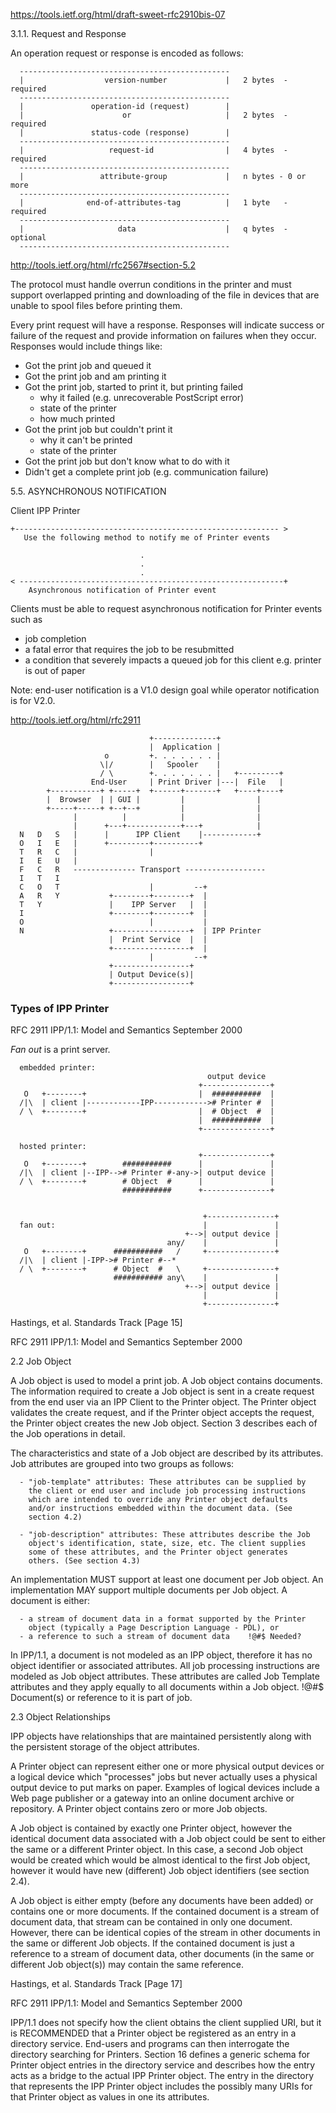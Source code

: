 https://tools.ietf.org/html/draft-sweet-rfc2910bis-07

3.1.1.  Request and Response

   An operation request or response is encoded as follows:

      -----------------------------------------------
      |                  version-number             |   2 bytes  - required
      -----------------------------------------------
      |               operation-id (request)        |
      |                      or                     |   2 bytes  - required
      |               status-code (response)        |
      -----------------------------------------------
      |                   request-id                |   4 bytes  - required
      -----------------------------------------------
      |                 attribute-group             |   n bytes - 0 or more
      -----------------------------------------------
      |              end-of-attributes-tag          |   1 byte   - required
      -----------------------------------------------
      |                     data                    |   q bytes  - optional
      -----------------------------------------------


   http://tools.ietf.org/html/rfc2567#section-5.2

   The protocol must handle overrun conditions in the printer and must
   support overlapped printing and downloading of the file in devices
   that are unable to spool files before printing them.

   Every print request will have a response. Responses will indicate
   success or failure of the request and provide information on failures
   when they occur. Responses would include things like:

   - Got the print job and queued it
   - Got the print job and am printing it
   - Got the print job, started to print it, but printing failed
      - why it failed (e.g. unrecoverable PostScript error)
      - state of the printer
      - how much printed
   - Got the print job but couldn't print it
      - why it can't be printed
      - state of the printer
   - Got the print job but don't know what to do with it
   - Didn't get a complete print job (e.g. communication failure)



5.5. ASYNCHRONOUS NOTIFICATION

   Client                                               IPP Printer

    +----------------------------------------------------------- >
       Use the following method to notify me of Printer events

                                 .
                                 .
                                 .
    < -----------------------------------------------------------+
        Asynchronous notification of Printer event

   Clients must be able to request asynchronous notification for Printer
   events such as

   - job completion
   - a fatal error that requires the job to be resubmitted
   - a condition that severely impacts a queued job for this client
      e.g. printer is out of paper

   Note: end-user notification is a V1.0 design goal while operator
   notification is for V2.0.



http://tools.ietf.org/html/rfc2911

                                   +--------------+
                                   |  Application |
                         o         +. . . . . . . |
                        \|/        |   Spooler    |
                        / \        +. . . . . . . |   +---------+
                      End-User     | Print Driver |---|  File   |
            +-----------+ +-----+  +------+-------+   +----+----+
            |  Browser  | | GUI |         |                |
            +-----+-----+ +--+--+         |                |
                  |          |            |                |
                  |      +---+------------+---+            |
      N   D   S   |      |      IPP Client    |------------+
      O   I   E   |      +---------+----------+
      T   R   C   |                |
      I   E   U   |
      F   C   R   -------------- Transport ------------------
      I   T   I
      C   O   T                    |         --+
      A   R   Y           +--------+--------+  |
      T   Y               |    IPP Server   |  |
      I                   +--------+--------+  |
      O                            |           |
      N                   +-----------------+  | IPP Printer
                          |  Print Service  |  |
                          +-----------------+  |
                                   |         --+
                          +-----------------+
                          | Output Device(s)|
                          +-----------------+


### Types of IPP Printer


RFC 2911              IPP/1.1: Model and Semantics        September 2000

_Fan out_ is a print server.


      embedded printer:
                                                output device
                                              +---------------+
       O   +--------+                         |  ###########  |
      /|\  | client |------------IPP------------># Printer #  |
      / \  +--------+                         |  # Object  #  |
                                              |  ###########  |
                                              +---------------+

      hosted printer:
                                              +---------------+
       O   +--------+        ###########      |               |
      /|\  | client |--IPP--># Printer #-any->| output device |
      / \  +--------+        # Object  #      |               |
                             ###########      +---------------+


                                               +---------------+
      fan out:                                 |               |
                                           +-->| output device |
                                       any/    |               |
       O   +--------+      ###########   /     +---------------+
      /|\  | client |-IPP-># Printer #--*
      / \  +--------+      # Object  #   \     +---------------+
                           ########### any\    |               |
                                           +-->| output device |
                                               |               |
                                               +---------------+

Hastings, et al.            Standards Track                    [Page 15]

RFC 2911              IPP/1.1: Model and Semantics        September 2000

2.2 Job Object

   A Job object is used to model a print job.  A Job object contains
   documents.  The information required to create a Job object is sent
   in a create request from the end user via an IPP Client to the
   Printer object.  The Printer object validates the create request, and
   if the Printer object accepts the request, the Printer object creates
   the new Job object.  Section 3 describes each of the Job operations
   in detail.

   The characteristics and state of a Job object are described by its
   attributes.  Job attributes are grouped into two groups as follows:

      - "job-template" attributes: These attributes can be supplied by
        the client or end user and include job processing instructions
        which are intended to override any Printer object defaults
        and/or instructions embedded within the document data. (See
        section 4.2)

      - "job-description" attributes: These attributes describe the Job
        object's identification, state, size, etc. The client supplies
        some of these attributes, and the Printer object generates
        others. (See section 4.3)

   An implementation MUST support at least one document per Job object.
   An implementation MAY support multiple documents per Job object.  A
   document is either:

      - a stream of document data in a format supported by the Printer
        object (typically a Page Description Language - PDL), or
      - a reference to such a stream of document data    !@#$ Needed?

   In IPP/1.1, a document is not modeled as an IPP object, therefore it
   has no object identifier or associated attributes.  All job
   processing instructions are modeled as Job object attributes.  These
   attributes are called Job Template attributes and they apply equally
   to all documents within a Job object.   !@#$ Document(s) or reference to it is part of job.

2.3 Object Relationships

   IPP objects have relationships that are maintained persistently along
   with the persistent storage of the object attributes.

   A Printer object can represent either one or more physical output
   devices or a logical device which "processes" jobs but never actually
   uses a physical output device to put marks on paper.  Examples of
   logical devices include a Web page publisher or a gateway into an
   online document archive or repository.  A Printer object contains
   zero or more Job objects.

   A Job object is contained by exactly one Printer object, however the
   identical document data associated with a Job object could be sent to
   either the same or a different Printer object.  In this case, a
   second Job object would be created which would be almost identical to
   the first Job object, however it would have new (different) Job
   object identifiers (see section 2.4).

   A Job object is either empty (before any documents have been added)
   or contains one or more documents.  If the contained document is a
   stream of document data, that stream can be contained in only one
   document.  However, there can be identical copies of the stream in
   other documents in the same or different Job objects.  If the
   contained document is just a reference to a stream of document data,
   other documents (in the same or different Job object(s)) may contain
   the same reference.

Hastings, et al.            Standards Track                    [Page 17]

RFC 2911              IPP/1.1: Model and Semantics        September 2000


   IPP/1.1 does not specify how the client obtains the client supplied
   URI, but it is RECOMMENDED that a Printer object be registered as an
   entry in a directory service.  End-users and programs can then
   interrogate the directory searching for Printers. Section 16 defines
   a generic schema for Printer object entries in the directory service
   and describes how the entry acts as a bridge to the actual IPP
   Printer object.  The entry in the directory that represents the IPP
   Printer object includes the possibly many URIs for that Printer
   object as values in one its attributes.
